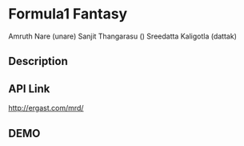 # Formula1 Fantasy
Amruth Nare (unare)
Sanjit Thangarasu ()
Sreedatta Kaligotla (dattak) 

## Description

## API Link
http://ergast.com/mrd/


## DEMO
